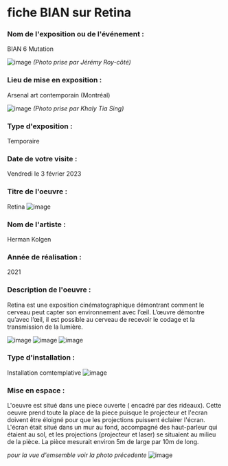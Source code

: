 

# fiche BIAN sur Retina

### Nom de l'exposition ou de l'événement :
BIAN 6 Mutation

  ![image](media/BIAN_retina_entre.jpg)
  *(Photo prise par Jérémy Roy-côté)*
  
  
  
  
  
  
  ### Lieu de mise en exposition :
  Arsenal art contemporain (Montréal) 
  
  ![image](media/BIAN_retina_groupe.jpg)
  *(Photo prise par Khaly Tia Sing)*
  
  
  ### Type d'exposition :
  Temporaire
  
  ### Date de votre visite :
  Vendredi le 3 février 2023
  
  ### Titre de l'oeuvre :
  Retina 
  ![image](media/BIAN_retina_vue_ensemble.jpg)
  
  ### Nom de l'artiste :
  Herman Kolgen
  
  ### Année de réalisation :
  2021
  
  ### Description de l'oeuvre :
  Retina est une exposition cinématographique démontrant comment le cerveau peut capter son environnement avec l’œil. L’œuvre démontre qu’avec l’œil, il est possible au cerveau de recevoir le codage et la transmission de la  lumière. 
  
  ![image](media/BIAN_retina_description.jpg)
  ![image](media/BIAN_retina_vue_cote.jpg)
  ![image](media/BIAN_retina_vue_ensemble.jpg)
  
  
  ### Type d'installation :
  Installation comtemplative 
  ![image](media/BIAN_retina_vue_ensemble.jpg)
  
  ### Mise en espace :
  L'oeuvre est situé dans une piece ouverte ( encadré par des rideaux). Cette oeuvre prend toute la place de la piece puisque le projecteur et l'ecran doivent être éloigné pour que les projections puissent éclairer l'écran. L'écran était situé dans un mur au fond, accompagné des haut-parleur qui étaient au sol, et les projections (projecteur et laser) se situaient au milieu de la pièce. La pièce mesurait environ 5m de large par 10m de long.
  
  *pour la vue d'emsemble voir la photo précedente* 
  ![image](media/BIAN_retina_plan.jpg)
  
  
  
  
  
  
  




